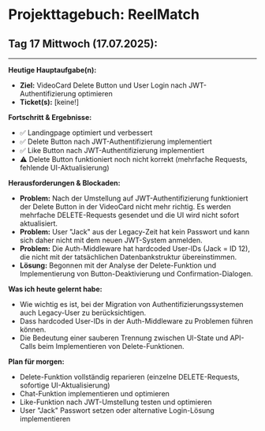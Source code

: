 # Projekttagebuch: ReelMatch

## Tag 17 Mittwoch (17.07.2025):

---

**Heutige Hauptaufgabe(n):**
*   **Ziel:** VideoCard Delete Button und User Login nach JWT-Authentifizierung optimieren
*   **Ticket(s):** [keine!]

**Fortschritt & Ergebnisse:**
*   ✅ Landingpage optimiert und verbessert
*   ✅ Delete Button nach JWT-Authentifizierung implementiert
*   ✅ Like Button nach JWT-Authentifizierung implementiert
*   ⚠️ Delete Button funktioniert noch nicht korrekt (mehrfache Requests, fehlende UI-Aktualisierung)

**Herausforderungen & Blockaden:**
*   **Problem:** Nach der Umstellung auf JWT-Authentifizierung funktioniert der Delete Button in der VideoCard nicht mehr richtig. Es werden mehrfache DELETE-Requests gesendet und die UI wird nicht sofort aktualisiert.
*   **Problem:** User "Jack" aus der Legacy-Zeit hat kein Passwort und kann sich daher nicht mit dem neuen JWT-System anmelden.
*   **Problem:** Die Auth-Middleware hat hardcoded User-IDs (Jack = ID 12), die nicht mit der tatsächlichen Datenbankstruktur übereinstimmen.
*   **Lösung:** Begonnen mit der Analyse der Delete-Funktion und Implementierung von Button-Deaktivierung und Confirmation-Dialogen.

**Was ich heute gelernt habe:**
*   Wie wichtig es ist, bei der Migration von Authentifizierungssystemen auch Legacy-User zu berücksichtigen.
*   Dass hardcoded User-IDs in der Auth-Middleware zu Problemen führen können.
*   Die Bedeutung einer sauberen Trennung zwischen UI-State und API-Calls beim Implementieren von Delete-Funktionen.

**Plan für morgen:**
*   Delete-Funktion vollständig reparieren (einzelne DELETE-Requests, sofortige UI-Aktualisierung)
*   Chat-Funktion implementieren und optimieren
*   Like-Funktion nach JWT-Umstellung testen und optimieren
*   User "Jack" Passwort setzen oder alternative Login-Lösung implementieren